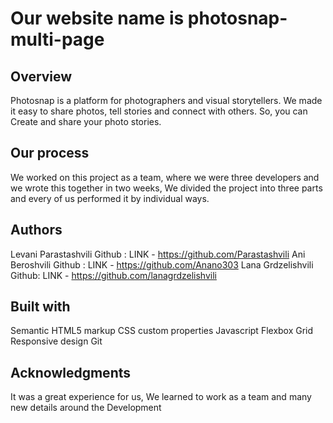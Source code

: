 # Our website name is photosnap-multi-page

## Overview

Photosnap is a platform for photographers and visual storytellers. We made it easy to share photos, tell stories and connect with others.
So, you can Create and share your photo stories.

## Our process

We worked on this project as a team, where we were three developers and we wrote this together in two weeks, We divided the project into three parts and every of us performed it by individual ways.

## Authors

Levani Parastashvili
Github : LINK - https://github.com/Parastashvili
Ani Beroshvili
Github : LINK - https://github.com/Anano303
Lana Grdzelishvili
Github: LINK - https://github.com/lanagrdzelishvili

## Built with

Semantic HTML5 markup
CSS custom properties
Javascript
Flexbox
Grid
Responsive design
Git

## Acknowledgments

It was a great experience for us, We learned to work as a team and many new details around the Development
